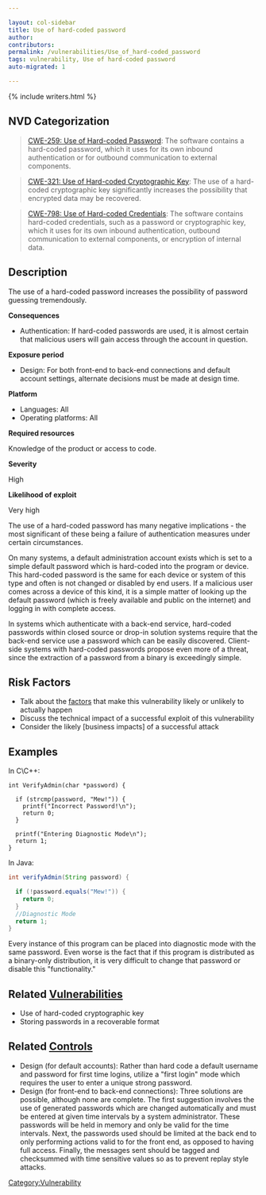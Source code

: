```yaml
---

layout: col-sidebar
title: Use of hard-coded password
author:
contributors:
permalink: /vulnerabilities/Use_of_hard-coded_password
tags: vulnerability, Use of hard-coded password
auto-migrated: 1

---
```


{% include writers.html %}

## NVD Categorization

> [CWE-259: Use of Hard-coded Password](https://cwe.mitre.org/data/definitions/259.html): The software contains a hard-coded password, which it uses for its own inbound authentication or for outbound communication to external components.

> [CWE-321: Use of Hard-coded Cryptographic Key](https://cwe.mitre.org/data/definitions/321.html): The use of a hard-coded cryptographic key significantly increases the possibility that encrypted data may be recovered.

> [CWE-798: Use of Hard-coded Credentials](https://cwe.mitre.org/data/definitions/798.html): The software contains hard-coded credentials, such as a password or cryptographic key, which it uses for its own inbound authentication, outbound communication to external components, or encryption of internal data.

## Description

The use of a hard-coded password increases the possibility of password
guessing tremendously.

**Consequences**

  - Authentication: If hard-coded passwords are used, it is almost
    certain that malicious users will gain access through the account in
    question.

**Exposure period**

  - Design: For both front-end to back-end connections and default
    account settings, alternate decisions must be made at design time.

**Platform**

  - Languages: All
  - Operating platforms: All

**Required resources**

Knowledge of the product or access to code.

**Severity**

High

**Likelihood of exploit**

Very high

The use of a hard-coded password has many negative implications - the
most significant of these being a failure of authentication measures
under certain circumstances.

On many systems, a default administration account exists which is set to
a simple default password which is hard-coded into the program or
device. This hard-coded password is the same for each device or system
of this type and often is not changed or disabled by end users. If a
malicious user comes across a device of this kind, it is a simple matter
of looking up the default password (which is freely available and public
on the internet) and logging in with complete access.

In systems which authenticate with a back-end service, hard-coded
passwords within closed source or drop-in solution systems require that
the back-end service use a password which can be easily discovered.
Client-side systems with hard-coded passwords propose even more of a
threat, since the extraction of a password from a binary is exceedingly
simple.

## Risk Factors

  - Talk about the [factors](https://owasp.org/www-community/OWASP_Risk_Rating_Methodology)
    that make this vulnerability likely or unlikely to actually happen
  - Discuss the technical impact of a successful exploit of this
    vulnerability
  - Consider the likely \[business impacts\] of a successful attack

## Examples

In C\\C++:

```
int VerifyAdmin(char *password) {

  if (strcmp(password, "Mew!")) {
    printf("Incorrect Password!\n");
    return 0;
  }

  printf("Entering Diagnostic Mode\n");
  return 1;
}
```

In Java:

```java
int verifyAdmin(String password) {

  if (!password.equals("Mew!")) {
    return 0;
  }
  //Diagnostic Mode
  return 1;
}
```

Every instance of this program can be placed into diagnostic mode with
the same password. Even worse is the fact that if this program is
distributed as a binary-only distribution, it is very difficult to
change that password or disable this "functionality."

## Related [Vulnerabilities](https://owasp.org/www-community/vulnerabilities/)

  - Use of hard-coded cryptographic key
  - Storing passwords in a recoverable format

## Related [Controls](https://owasp.org/www-community/controls/)

  - Design (for default accounts): Rather than hard code a default
    username and password for first time logins, utilize a "first login"
    mode which requires the user to enter a unique strong password.
  - Design (for front-end to back-end connections): Three solutions are
    possible, although none are complete. The first suggestion involves
    the use of generated passwords which are changed automatically and
    must be entered at given time intervals by a system administrator.
    These passwords will be held in memory and only be valid for the
    time intervals. Next, the passwords used should be limited at the
    back end to only performing actions valid to for the front end, as
    opposed to having full access. Finally, the messages sent should be
    tagged and checksummed with time sensitive values so as to prevent
    replay style attacks.

[Category:Vulnerability](Category:Vulnerability "wikilink")
